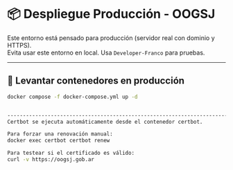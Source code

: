 # 📦 Despliegue Producción - OOGSJ

Este entorno está pensado para producción (servidor real con dominio y HTTPS).  
Evita usar este entorno en local. Usa `Developer-Franco` para pruebas.

---

## 🐳 Levantar contenedores en producción

```bash
docker compose -f docker-compose.yml up -d


---------------------------------------------------------------------------------------------
Certbot se ejecuta automáticamente desde el contenedor certbot.

Para forzar una renovación manual:
docker exec certbot certbot renew

Para testear si el certificado es válido:
curl -v https://oogsj.gob.ar

